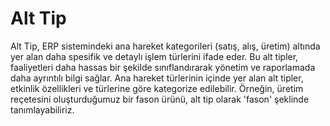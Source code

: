 
# Alt Tip

Alt Tip, ERP sistemindeki ana hareket kategorileri (satış, alış, üretim) altında yer alan daha spesifik ve detaylı işlem türlerini ifade eder.
Bu alt tipler, faaliyetleri daha hassas bir şekilde sınıflandırarak yönetim ve raporlamada daha ayrıntılı bilgi sağlar.
Ana hareket türlerinin içinde yer alan alt tipler, etkinlik özellikleri ve türlerine göre kategorize edilebilir.
Örneğin, üretim reçetesini oluşturduğumuz bir fason ürünü, alt tip olarak 'fason' şeklinde tanımlayabiliriz.

